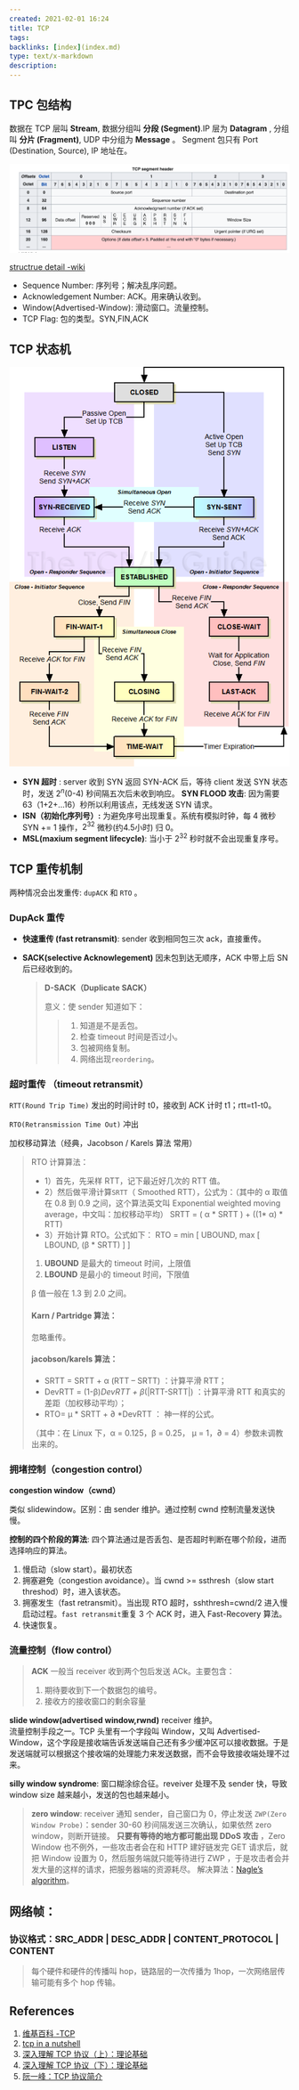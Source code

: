 ```yaml
---
created: 2021-02-01 16:24
title: TCP
tags:
backlinks: [index](index.md)
type: text/x-markdown
description:
---
```


## TPC 包结构
 数据在 TCP 层叫 **Stream**, 数据分组叫 **分段 (Segment)**.IP 层为 **Datagram** , 分组叫 **分片 (Fragment)**, UDP 中分组为 **Message** 。
 Segment 包只有 Port (Destination, Source), IP 地址在。

 ![Segment 结构图](https://raw.githubusercontent.com/e1nfalda/IAaFaJdFLzSk/ignore/uPic/aS5ggx.png)

 [structrue detail -wiki](https://en.wikipedia.org/wiki/Transmission_Control_Protocol#TCP_segment_structure)
 
 * Sequence Number: 序列号；解决乱序问题。
 * Acknowledgement Number: ACK。用来确认收到。
 * Window(Advertised-Window): 滑动窗口。流量控制。
 * TCP Flag: 包的类型。SYN,FIN,ACK

## TCP 状态机

![TCP FSM 图](https://raw.githubusercontent.com/e1nfalda/IAaFaJdFLzSk/ignore/uPic/tcpfsm.png)

* **SYN 超时** : server 收到 SYN 返回 SYN-ACK 后，等待 client 发送 SYN 状态时，发送 $2^n$(0-4) 秒间隔五次后未收到响应。
  **SYN FLOOD 攻击**: 因为需要 63（1+2+…16）秒所以利用该点，无线发送 SYN 请求。
* **ISN（初始化序列号）:** 为避免序号出现重复。系统有模拟时钟，每 4 微秒 SYN += 1 操作，$2^{32}$ 微秒(约4.5小时) 归 0。
* **MSL(maxium segment lifecycle)**: 当小于 $2^{32}$ 秒时就不会出现重复序号。

## TCP 重传机制

两种情况会出发重传: `dupACK` 和 `RTO` 。

### DupAck 重传

* **快速重传 (fast retransmit)**: sender 收到相同包三次 ack，直接重传。

* **SACK(selective Acknowlegement)** 因未包到达无顺序，ACK 中带上后 SN 后已经收到的。
  > **D-SACK（Duplicate SACK）**
  >
  > 意义：使 sender 知道如下：
  >
  > > 1. 知道是不是丢包。
  > > 2. 检查 timeout 时间是否过小。
  > > 3. 包被网络复制。
  > > 4. 网络出现`reordering`。

### 超时重传 （timeout retransmit）

  `RTT(Round Trip Time)` 发出的时间计时 t0，接收到 ACK 计时 t1；rtt=t1-t0。

  `RTO(Retransmission Time Out)` 冲出

加权移动算法（经典，Jacobson / Karels 算法 常用）

> RTO 计算算法：
>
> * 1）首先，先采样 RTT，记下最近好几次的 RTT 值。
> * 2）然后做平滑计算`SRTT`（ Smoothed RTT），公式为：（其中的 α 取值在 0.8 到 0.9 之间，这个算法英文叫 Exponential weighted moving average，中文叫：加权移动平均）
>   SRTT = ( α * SRTT ) + ((1* α) * RTT)
> * 3）开始计算 RTO。公式如下：
>   RTO = min [ UBOUND,  max [ LBOUND,   (β * SRTT) ]  ]
> 1. **UBOUND** 是最大的 timeout 时间，上限值
> 2. **LBOUND** 是最小的 timeout 时间，下限值
>
> β 值一般在 1.3 到 2.0 之间。
>
> #### Karn / Partridge 算法：
>
>  忽略重传。
>
> #### jacobson/karels 算法：
>
> * SRTT = SRTT + α (RTT – SRTT) ：计算平滑 RTT；
> * DevRTT = (1-β)*DevRTT + β*(|RTT-SRTT|) ：计算平滑 RTT 和真实的差距（加权移动平均）；
> * RTO= μ * SRTT + ∂ *DevRTT ： 神一样的公式。
>
> （其中：在 Linux 下，α = 0.125，β = 0.25， μ = 1，∂ = 4）参数未调教出来的。

### 拥堵控制（congestion control）

**congestion window（cwnd）**

 类似 slidewindow。区别：由 sender 维护。通过控制 cwnd 控制流量发送快慢。

**控制的四个阶段的算法**:
 四个算法通过是否丢包、是否超时判断在哪个阶段，进而选择响应的算法。

 1. 慢启动（slow start）。最初状态
 2. 拥塞避免（congestion avoidance）。当 cwnd >= ssthresh（slow start threshod）时，进入该状态。
 3. 拥塞发生（fast retransmit）。当出现 RTO 超时，sshthresh=cwnd/2 进入慢启动过程。`fast retransmit`重复 3 个 ACK 时，进入 Fast-Recovery 算法。
 4. 快速恢复。


### 流量控制（flow control）

> **ACK** 一般当 receiver 收到两个包后发送 ACk。主要包含：
>
> 1. 期待要收到下一个数据包的编号。
> 2. 接收方的接收窗口的剩余容量

**slide window(advertised window,rwnd)**
 receiver 维护。  
 流量控制手段之一。TCP 头里有一个字段叫 Window，又叫 Advertised-Window，这个字段是接收端告诉发送端自己还有多少缓冲区可以接收数据。于是发送端就可以根据这个接收端的处理能力来发送数据，而不会导致接收端处理不过来。

 **silly window syndrome**: 窗口糊涂综合征。reveiver 处理不及 sender 快，导致 window size 越来越小，发送的包也越来越小。

 > **zero window**: receiver 通知 sender，自己窗口为 0，停止发送
 > `ZWP(Zero Window Probe)`：sender 30-60 秒间隔发送三次确认，如果依然 zero window，则断开链接。
 > **只要有等待的地方都可能出现 DDoS 攻击** ，Zero Window 也不例外，一些攻击者会在和 HTTP 建好链发完 GET 请求后，就把 Window 设置为 0，然后服务端就只能等待进行 ZWP ，于是攻击者会并发大量的这样的请求，把服务器端的资源耗尽。
 > 解决算法：[Nagle’s algorithm](http://en.wikipedia.org/wiki/Nagle's_algorithm)。

## 网络帧：

### 协议格式：SRC_ADDR | DESC_ADDR | CONTENT_PROTOCOL | CONTENT

>  每个硬件和硬件的传播叫 hop，链路层的一次传播为 1hop，一次网络层传输可能有多个 hop 传输。

## References
1. [维基百科 -TCP](https://en.wikipedia.org/wiki/Transmission_Control_Protocol#Window_scaling)
2. [tcp in a nutshell](http://www.cs.miami.edu/home/burt/learning/Csc524.032/notes/tcp_nutshell.html)
3. [深入理解 TCP 协议（上）：理论基础](http://www.52im.net/thread-513-1-1.html)
4. [深入理解 TCP 协议（下）：理论基础](http://www.52im.net/thread-515-1-1.html)
5. [阮一峰：TCP 协议简介](http://www.ruanyifeng.com/blog/2017/06/tcp-protocol.html)

